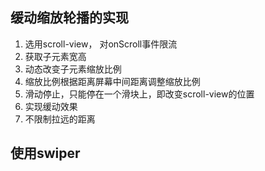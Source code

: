 ## 缓动缩放轮播的实现
1. 选用scroll-view， 对onScroll事件限流
2. 获取子元素宽高
3. 动态改变子元素缩放比例
4. 缩放比例根据距离屏幕中间距离调整缩放比例
5. 滑动停止，只能停在一个滑块上，即改变scroll-view的位置
6. 实现缓动效果
7. 不限制拉远的距离


## 使用swiper